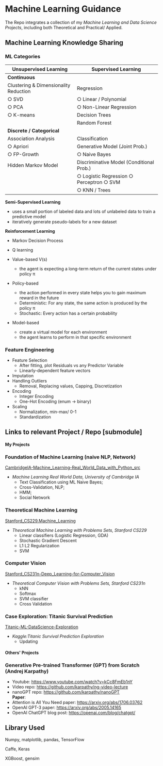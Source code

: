 # Machine Learning Guidance

The Repo integrates a collection of my *Machine Learning and Data Science Projects*, including both Theoretical and Practical/ Applied.

## Machine Learning Knowledge Sharing

### ML Categories

| Unsupervised Learning                 | Supervised Learning                            |
| ------------------------------------- | ---------------------------------------------- |
| **Continuous**                  |                                                |
| Clustering & Dimensionality Reduction | Regression                                     |
| ○ SVD                                | ○ Linear / Polynomial                         |
| ○ PCA                                | ○ Non-Linear Regression                       |
| ○ K-means                            | Decision Trees                                 |
|                                       | Random Forest                                  |
| **Discrete / Categorical**      |                                                |
| Association Analysis                  | Classification                                 |
| ○ Apriori                            | Generative Model (Joint Prob.)                 |
| ○ FP-Growth                          | ○ Naive Bayes                                 |
| Hidden Markov Model                   | Discriminative Model (Conditional Prob.)      |
|                                       | ○ Logistic Regression   ○ Perceptron  ○ SVM |
|                                       | ○ KNN / Trees                                 |

**Semi-Supervised Learning**

- uses a small portion of labeled data and lots of unlabeled data to train a predictive model
- iteratively generate pseudo-labels for a new dataset

**Reinforcement Learning**

- Markov Decision Process
- Q learning
- Value-based           V(s)

  - the agent is expecting a long-term return of the current states under policy π
- Policy-based

  - the action performed in every state helps you to gain maximum reward in the future
  - Deterministic: For any state, the same action is produced by the policy π
  - Stochastic: Every action has a certain probability
- Model-based

  - create a virtual model for each environment
  - the agent learns to perform in that specific environment

### Feature Engineering

- Feature Selection
  - After fitting, plot Residuals vs any Predictor Variable
  - Linearly-dependent feature vectors
- Imputation
- Handling Outliers
  - Removal, Replacing values, Capping, Discretization
- Encoding
  - Integer Encoding
  - One-Hot Encoding (enum -> binary)
- Scaling
  - Normalization, min-max/ 0-1
  - Standardization

## Links to relevant Project / Repo [submodule]

#### My Projects

### Foundation of Machine Learning (naive NLP, Network)

[CambridgeIA-Machine_Learning-Real_World_Data_with_Python_src](https://github.com/PeterHUistyping/Machine_Learning-Real_World_Data)

- *Machine Learning Real World Data, University of Cambridge IA*
  - Text Classification using ML Naive Bayes;
  - Cross-Validation, NLP;
  - HMM;
  - Social Network

### Theoretical Machine Learning

[Stanford_CS229.Machine_Learning](https://github.com/PeterHUistyping/Stanford_CS229.Machine_Learning)

- *Theoretical Machine Learning with Problems Sets, Stanford CS229*
  - Linear classifiers (Logistic Regression, GDA)
  - Stochastic Gradient Descent
  - L1 L2 Regularization
  - SVM

### Computer Vision

[Stanford_CS231n-Deep_Learning-for-Computer_Vision](https://github.com/PeterHUistyping/Stanford_CS231n-Deep_Learning-for-Computer_Vision/)

- *Theoretical Computer Vision with Problems Sets, Stanford CS231n*
  - kNN
  - Softmax
  - SVM classifier
  - Cross Validation

### Case Exploration: Titanic Survival Prediction

[Titanic-ML-DataScience-Exploration](https://github.com/PeterHUistyping/Titanic-ML-DataScience-Exploration/)

- *Kaggle:Titanic Survival Prediction Exploration*
  - Updating

#### Others' Projects
### Generative Pre-trained Transformer (GPT) from Scratch (Andrej Karpathy)
- Youtube: https://www.youtube.com/watch?v=kCc8FmEb1nY  
- Video repo: https://github.com/karpathy/ng-video-lecture  
- nanoGPT repo: https://github.com/karpathy/nanoGPT  
**Paper**:  
- Attention is All You Need paper: https://arxiv.org/abs/1706.03762
- OpenAI GPT-3 paper: https://arxiv.org/abs/2005.14165 
- OpenAI ChatGPT blog post: https://openai.com/blog/chatgpt/
## Library Used

Numpy, matplotlib, pandas, TensorFlow

Caffe, Keras

XGBoost, gensim
